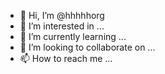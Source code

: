 - 👋 Hi, I’m @hhhhhorg
- 👀 I’m interested in ...
- 🌱 I’m currently learning ...
- 💞️ I’m looking to collaborate on ...
- 📫 How to reach me ...

<!---
hhhhhorg/hhhhhorg is a ✨ special ✨ repository because its `README.md` (this file) appears on your GitHub profile.
You can click the Preview link to take a look at your changes.
--->
